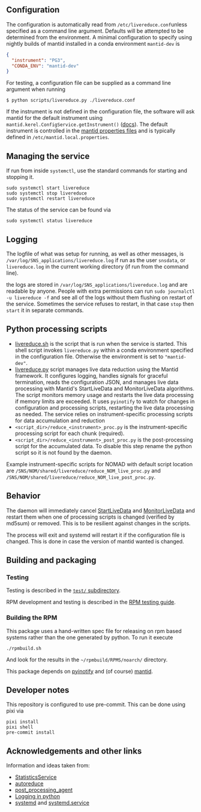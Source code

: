 Configuration
-------------

The configuration is automatically read from `/etc/livereduce.conf`unless specified as a command line argument.
Defaults will be attempted to be determined from the environment.
A minimal configuration to specify using nightly builds of mantid installed in a conda environment `mantid-dev` is
```json
{
  "instrument": "PG3",
  "CONDA_ENV": "mantid-dev"
}
```
For testing, a configuration file can be supplied as a command line argument when running
```shell
$ python scripts/livereduce.py ./livereduce.conf
```
If the instrument is not defined in the configuration file,
the software will ask mantid for the default instrument using
`mantid.kerel.ConfigService.getInstrument()` ([docs](https://docs.mantidproject.org/nightly/api/python/mantid/kernel/ConfigServiceImpl.html#mantid.kernel.ConfigServiceImpl.getInstrument)).
The default instrument is controlled in the [mantid properties files](https://docs.mantidproject.org/nightly/concepts/PropertiesFile.html)
and is typically defined in `/etc/mantid.local.properties`.


Managing the service
--------------------

If run from inside `systemctl`, use the standard commands for starting and stopping it.

```shell
sudo systemctl start livereduce
sudo systemctl stop livereduce
sudo systemctl restart livereduce
```
The status of the service can be found via
```shell
sudo systemctl status livereduce
```

Logging
--------

The logfile of what was setup for running, as well as other messages, is
`/var/log/SNS_applications/livereduce.log` if run as the user `snsdata`,
or `livereduce.log` in the current working directory (if run from the
command line).

the logs are stored in `/var/log/SNS_applications/livereduce.log` and are readable by anyone.
People with extra permissions can run ``sudo journalctl -u livereduce -f`` and see all of the logs without them flushing on restart of the service.
Sometimes the service refuses to restart, in that case `stop` then `start` it in separate commands.


Python processing scripts
-------------------------


- [livereduce.sh](../scripts/livereduce.sh) is the script that is run when the service is started.
  This shell script invokes `livereduce.py` within a conda environment
  specified in the configuration file. Otherwise the environment is set to `"mantid-dev"`.
- [livereduce.py](../scripts/livereduce.py) script manages live data reduction using the Mantid framework.
  It configures logging, handles signals for graceful termination, reads the configuration JSON,
  and manages live data processing with Mantid's StartLiveData and MonitorLiveData algorithms.
  The script monitors memory usage and restarts the live data processing if memory limits are exceeded.
  It uses `pyinotify` to watch for changes in configuration and processing scripts,
  restarting the live data processing as needed. The service relies on instrument-specific processing scripts
  for data accumulation and reduction
- `<script_dir>/reduce_<instrument>_proc.py` is the instrument-specific processing script for each chunk (required).
- `<script_dir>/reduce_<instrument>_post_proc.py` is the post-processing script for the accumulated data.
  To disable this step rename the python script so it is not found by the daemon.

Example instrument-specific scripts for NOMAD with default script location are
`/SNS/NOM/shared/livereduce/reduce_NOM_live_proc.py` and
`/SNS/NOM/shared/livereduce/reduce_NOM_live_post_proc.py`.


Behavior
--------

The daemon will immediately cancel
[StartLiveData](http://docs.mantidproject.org/nightly/algorithms/StartLiveData-v1.html)
and
[MonitorLiveData](http://docs.mantidproject.org/nightly/algorithms/MonitorLiveData-v1.html)
and restart them when one of processing scripts is changed (verified
by md5sum) or removed. This is to be resilient against changes in the scripts.

The process will exit and systemd will restart it if the configuration
file is changed. This is done in case the version of mantid wanted is
changed.


Building and packaging
----------------------

### Testing

Testing is described in the [`test/` subdirectory](test/README.md).

RPM development and testing is described in the [RPM testing guide](test/rpm/README.md).

### Building the RPM

This package uses a hand-written spec file for releasing on rpm based systems rather than the one generated by python. To run it execute

```
./rpmbuild.sh
```

And look for the results in the `~/rpmbuild/RPMS/noarch/` directory.

This package depends on
[pyinotify](https://github.com/seb-m/pyinotify) and (of course)
[mantid](http://www.mantidproject.org).

Developer notes
---------------

This repository is configured to use pre-commit. This can be done using pixi via

```
pixi install
pixi shell
pre-commit install
```

Acknowledgements and other links
--------------------------------
Information and ideas taken from:
* [StatisticsService](https://github.com/neutrons/StatisticsService)
* [autoreduce](https://github.com/mantidproject/autoreduce)
* [post_processing_agent](https://github.com/neutrons/post_processing_agent)
* [Logging in python](https://fangpenlin.com/posts/2012/08/26/good-logging-practice-in-python/)
* [systemd](https://fangpenlin.com/posts/2012/08/26/good-logging-practice-in-python/) and [systemd.service](https://www.freedesktop.org/software/systemd/man/systemd.service.html)
